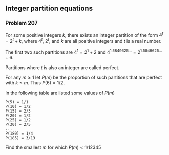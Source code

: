 ﻿## Integer partition equations
### Problem 207

For some positive integers $k$, there exists an integer partition of the form $4^t = 2^t + k$, where $4^t$, $2^t$, and $k$ are all positive integers and $t$ is a real number.

The first two such partitions are $4^1 = 2^1 + 2$ and $4^{1.5849625...} = 2^{1.5849625...} + 6$.

Partitions where $t$ is also an integer are called perfect.

For any $m \geq 1$ let $P(m)$ be the proportion of such partitions that are perfect with $k \leq m$. Thus $P(6) = 1/2$.

In the following table are listed some values of $P(m)$
```
P(5) = 1/1
P(10) = 1/2
P(15) = 2/3
P(20) = 1/2
P(25) = 1/2
P(30) = 2/5
...
P(180) = 1/4
P(185) = 3/13
```
Find the smallest $m$ for which $P(m) < 1/12345$
